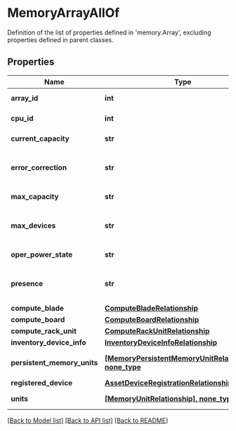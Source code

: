 # MemoryArrayAllOf

Definition of the list of properties defined in 'memory.Array', excluding properties defined in parent classes.
## Properties
Name | Type | Description | Notes
------------ | ------------- | ------------- | -------------
**array_id** | **int** | The instance number of the memory array. | [optional] [readonly] 
**cpu_id** | **int** | ID of the CPU that access this memory array. | [optional] [readonly] 
**current_capacity** | **str** | Current capacity of all the memory units on a server. | [optional] [readonly] 
**error_correction** | **str** | The primary hardware error detection or correction method supported by the memory array. | [optional] [readonly] 
**max_capacity** | **str** | Maximum capacity of all the memory units on a server. | [optional] [readonly] 
**max_devices** | **str** | The maximum number of slots or sockets available for memory devices in the memory array. | [optional] [readonly] 
**oper_power_state** | **str** | The power state indicator of the memory array. | [optional] [readonly] 
**presence** | **str** | The presence of atleast one memory device in the array. Valid values are &#39;equipped&#39; and &#39;absent&#39;. | [optional] [readonly] 
**compute_blade** | [**ComputeBladeRelationship**](ComputeBladeRelationship.md) |  | [optional] 
**compute_board** | [**ComputeBoardRelationship**](ComputeBoardRelationship.md) |  | [optional] 
**compute_rack_unit** | [**ComputeRackUnitRelationship**](ComputeRackUnitRelationship.md) |  | [optional] 
**inventory_device_info** | [**InventoryDeviceInfoRelationship**](InventoryDeviceInfoRelationship.md) |  | [optional] 
**persistent_memory_units** | [**[MemoryPersistentMemoryUnitRelationship], none_type**](MemoryPersistentMemoryUnitRelationship.md) | An array of relationships to memoryPersistentMemoryUnit resources. | [optional] [readonly] 
**registered_device** | [**AssetDeviceRegistrationRelationship**](AssetDeviceRegistrationRelationship.md) |  | [optional] 
**units** | [**[MemoryUnitRelationship], none_type**](MemoryUnitRelationship.md) | An array of relationships to memoryUnit resources. | [optional] [readonly] 

[[Back to Model list]](../README.md#documentation-for-models) [[Back to API list]](../README.md#documentation-for-api-endpoints) [[Back to README]](../README.md)


